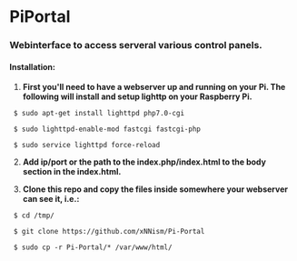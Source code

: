 # PiPortal
### Webinterface to access serveral various control panels.

#### Installation:

1. **First you'll need to have a webserver up and running on your Pi. The following will install and setup lighttp on your Raspberry Pi.**
  
` $ sudo apt-get install lighttpd php7.0-cgi`
  
` $ sudo lighttpd-enable-mod fastcgi fastcgi-php`
  
` $ sudo service lighttpd force-reload`
  
2. **Add ip/port or the path to the index.php/index.html to the body section in the index.html.**  
  
  
3. **Clone this repo and copy the files inside somewhere your webserver can see it, i.e.:**
  
` $ cd /tmp/`
  
` $ git clone https://github.com/xNNism/Pi-Portal`
  
` $ sudo cp -r Pi-Portal/* /var/www/html/`

